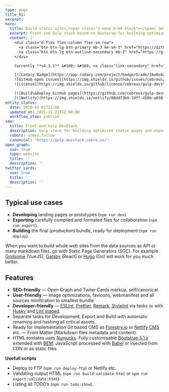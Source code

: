 ```yaml
---
type: page
title_h1:
excerpt:
hero:
  title: Build static sites,<span class="d-none d-md-block"></span> develop with live reload,<span class="d-none d-md-block"></span> export optimized sources
  excerpt: Front-end Gulp stack based on Bootsrap for building optimized static pages and exports for collaboration between coders and programmers.
  content: |-
    <div class="d-flex flex-column flex-sm-row">
      <a class="btn btn-lg btn-primary mb-3 me-sm-3" href="https://github.com/cebreus/gulp-devstack/#readme" target="_blank" rel="license noopener">Get started</a>
      <a class="btn btn-lg btn-outline-secondary mb-3" href="https://github.com/cebreus/gulp-devstack/releases/latest" target="_blank" rel="license noopener">Download</a>
    </div>

    Currently **v4.3.1** &#160;·&#160; <a class="link-secondary" href="https://github.com/cebreus/gulp-devstack/releases" target="_blank" rel="license noopener">All releases</a>

    [![Codacy Badge](https://app.codacy.com/project/badge/Grade/16e0c62b123d4dbfb27c216f5107f464)](https://www.codacy.com/gh/cebreus/gulp-devstack/dashboard?utm_source=github.com\&utm_medium=referral\&utm_content=cebreus/gulp-devstack\&utm_campaign=Badge_Grade)
    ![GitHub open issues](https://img.shields.io/github/issues/cebreus/gulp-devstack)
    ![License](https://img.shields.io/github/license/cebreus/gulp-devstack)

    [![Build\&Deploy GitHub pages](https://github.com/cebreus/gulp-devstack/actions/workflows/github-pages-deploy.yml/badge.svg)](https://github.com/cebreus/gulp-devstack/actions/workflows/github-pages-deploy.yml)
    [![Netlify](https://img.shields.io/netlify/80dd73b9-7dff-450b-a038-4fba020d577a)](https://app.netlify.com/sites/gulp-devstack/deploys)
entity_status:
  date: 2020-02-01T11:00
  updated_at: 2021-11-21T12:00:00
  workflow_step: publish
seo:
  title: Front-end Gulp DevStack
  description: Gulp stack for building optimized static pages and exports for collaboration between coders and programmers.
  robots: index,follow
  canonical: 'https://gulp-devstack.cebre.us/'
open_graph:
  use: true
  type: website
  title: ''
  description: ''
twitter_cards:
  use: true
  title: ''
  description: ''
---
```


## Typical use cases

*   **Developing** landing pages or prototypes (`npm run dev`).
*   **Exporting** carefully compiled and formated files for collaboration (`npm run export`).
*   **Building** the final (production) bundle, ready for deployment (`npm run deploy`).

When you want to build whole web sites from the data sources as API or many markdown files, go with Static Page Generators (SGC). For example [Gridsome](https://gridsome.org/) (VueJS), [Gatsby](https://www.gatsbyjs.org/) (React) or [Hugo](https://gohugo.io/) (Go) will work for you much better.

## Features

*   **SEO-friendly** — Open Graph and Twiter Cards markup, self/canonical.
*   **User-friendly** — image optimizations, favicons, webmanifest and all sources minification to smallest bundle.
*   **Developer-friendly** — [ESLint](https://eslint.org/), [Prettier](https://prettier.io/), [Remark](https://remark.js.org/), [Stylelint](https://stylelint.io/) via tasks or with [Husky](https://github.com/typicode/husky) and [Lint staged](https://github.com/okonet/lint-staged).
*   Separate tasks for Development, Export and Build with automatic renaming and hashing all critical assets.
*   Ready for implementation Git based CMS as [Forestry.io](https://forestry.io/) or [Netlify CMS](https://www.netlifycms.org/) etc. — Front Matter (Markdown files metadata and content).
*   HTML temlates uses [Nunjucks](https://mozilla.github.io/nunjucks/). Fully customisable [Bootstrap 5.1.x](https://getbootstrap.com/) extended with [BEM](https://en.bem.info/). JavaScript processed with [Babel](https://babeljs.io/) or injected from CDN or as static files.

**Usefull scripts**

*   Deploy to FTP (`npm run deploy-ftp`) or Netlify etc.
*   Validating output HTML (`npm run build:validate:html` or `npm run export:validate:html`).
*   Listing all TODO’s (`npm run todo:show`).

